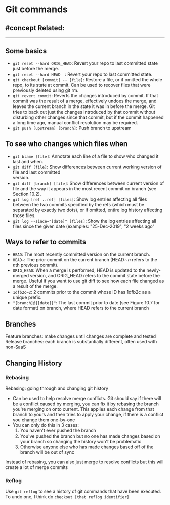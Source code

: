 # Git commands
#concept
**Related:**
-  

---

## Some basics
- `git reset --hard ORIG_HEAD`: Revert your repo to last committed state just before the merge.  
- `git reset --hard HEAD  `: Revert your repo to last committed state.  
- `git checkout [commit] -- [file]`: Restore a file, or if omitted the whole repo, to its state at commit. Can be used to recover files that were previously deleted using git rm.  
- `git revert commit`: Reverts the changes introduced by commit. If that commit was the result of a merge, effectively undoes the merge, and leaves the current branch in the state it was in before the merge. Git tries to back out just the changes introduced by that commit without disturbing other changes since that commit, but if the commit happened a long time ago, manual conflict resolution may be required.
- `git push [upstream] [branch]`: Push branch to upstream


## To see who changes which files when
- `git blame [file]`: Annotate each line of a file to show who changed it last and when.
- `git diff [file]`: Show differences between current working version of file and last committed  
version.  
- `git diff [branch] [file]`: Show differences between current version of file and the way it appears in the most recent commit on branch (see Section 10.2).  
- `git log [ref ..ref] [files]`: Show log entries affecting all files between the two commits specified by the refs (which must be separated by exactly two dots), or if omitted, entire log history affecting those files.  
- `git log --since="[date]" [files]`: Show the log entries affecting all files since the given date (examples: "25-Dec-2019", "2 weeks ago"

## Ways to refer to commits
- `HEAD`: The most recently committed version on the current branch. 
- `HEAD∼`: The prior commit on the current branch (HEAD∼$n$ refers to the $n$th previous commit).  
- `ORIG_HEAD`: When a merge is performed, HEAD is updated to the newly-merged version, and ORIG_HEAD refers to the commit state before the merge. Useful if you want to use git diff to see how each file changed as a result of the merge.  
- `1dfb2c∼2`: 2 commits prior to the commit whose ID has 1dfb2c as a unique prefix.  
- `"[branch]@{[date]}"`: The last commit prior to date (see Figure 10.7 for date format) on branch, where HEAD refers to the current branch

## Branches
Feature branches: make changes until changes are complete and tested
Release branches: each branch is substantially different, often used with non-SaaS

## Changing History
### Rebasing
Rebasing: going through and changing git history
- Can be used to help resolve merge conflicts. Git should say if there will be a conflict caused by merging, you can fix it by rebasing the branch you're merging on onto current. This applies each change from that branch to yours and then tries to apply your change, if there is a conflict you change them one-by-one
- You can only do this in 3 cases:
	1. You haven't ever pushed the branch
	2. You've pushed the branch but no one has made changes based on your branch so changing the history won't be problematic
	3. Otherwise anyone else who has made changes based off of the branch will be out of sync

Instead of rebasing, you can also just merge to resolve conflicts but this will create a lot of merge commits

### Reflog
Use `git reflog` to see a history of git commands that have been executed. To undo one, I think do `checkout [that reflog identifier]` 
